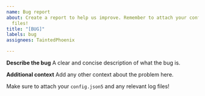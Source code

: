 ```yaml
---
name: Bug report
about: Create a report to help us improve. Remember to attach your config and log
  files!
title: "[BUG]"
labels: bug
assignees: TaintedPhoenix

---
```


**Describe the bug**
A clear and concise description of what the bug is.

**Additional context**
Add any other context about the problem here.

Make sure to attach your `config.json5` and any relevant log files!
